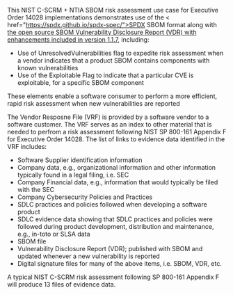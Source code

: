 This NIST C-SCRM + NTIA SBOM risk assessment use case for Executive Order 14028 implementations demonstrates use of the < href="https://spdx.github.io/spdx-spec/">SPDX SBOM format</a> along with <a href="https://raw.githubusercontent.com/rjb4standards/REA-Products/master/SAGVulnDisclosure.xsd">the open source SBOM Vulnerability Disclosure Report (VDR) with enhancements included in version 1.1.7</a>, including:

- Use of UnresolvedVulnerabilities flag to expedite risk assessment when a vendor indicates that a product SBOM contains components with known vulnerabilities
- Use of the Exploitable Flag to indicate that a particular CVE is exploitable, for a specific SBOM component

These elements enable a software consumer to perform a more efficient, rapid risk assessment when new vulnerabilities are reported

The Vendor Resposne File (VRF) is provided by a software vendor to a software customer. The VRF serves as an index to other material that is needed to perfrom a risk assessment following NIST SP 800-161 Appendix F for Executive Order 14028. The list of links to evidence data identified in the VRF includes:
<ul>
  <li> Software Supplier identification information </li>
  <li> Company data, e.g., organizational information and other information typically found in a legal filing, i.e. SEC </li>
  <li> Company Financial data, e.g., information that would typically be filed with the SEC </li>
  <li> Company Cybersecurity Policies and Practices </li>
  <li> SDLC practices and policies followed when developing a software product </li>
  <li> SDLC evidence data showing that SDLC practices and policies were followed during product development, distribution and maintenance, e.g., in-toto or SLSA data </li>
  <li> SBOM file </li>
  <li> Vulnerability Disclosure Report (VDR); published with SBOM and updated whenever a new vulnerability is reported</li>
  <li> Digital signature files for many of the above items, i.e. SBOM, VDR, etc. </li>
 </ul>
 
 A typical NIST C-SCRM risk assessment following SP 800-161 Appendix F will produce 13 files of evidence data.
